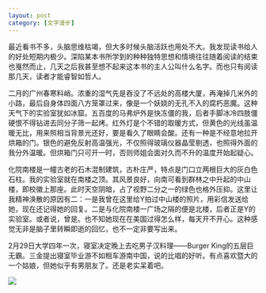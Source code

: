 ```yaml
---
layout: post
category: [文字漫步]
---
```


最近看书不多，头脑思维枯竭，但大多时候头脑活跃也用处不大。我发现读书给人的好处短期内极少。深陷某本书所学到的种种独特思想和情境往往随着阅读的结束也戛然而止，几天之后我甚至想不起来这本书的主人公叫什么名字。而也只有阅读那几天，读者才能睿智如哲人。

二月的广州春寒料峭。浓重的湿气先是吞没了不远处的高楼大厦，再淹掉几米外的小路，最后自身体四面八方笼罩过来，像是一个妖娆的无孔不入的腐朽恶魔。这种天气下的实验室犹如冰窟。五百度的马弗炉外是快冻僵的我，后者手脚冰冷四肢僵硬恨不得钻进去同分子筛一起烤。红外灯是个不错的取暖方式，但黄色的光线虽温暖无比，用来照相当背景光还好，要是看久了眼睛会酸。还有一种是不经意地拉开烘箱的门。银色的避免反射高温强光，不仅照得玻璃仪器晶莹剔透，也照得外面的我分外温暖。但烘箱门只可开一时，否则师姐会面对久而不升的温度开始起疑心。

化院南楼是一幢古老的石木混制建筑，古朴庄严，特点是门口立两根巨大的灰白色石柱。我的实验室就在南楼之顶。其风景良好，向南可看到群林之中升起的中山楼，即校徽上那座。此时天空阴暗，占了视野二分之一的绿色也格外压抑。这里让我精神涣散的原因有二：一是我曾在这里给Y拍过中山楼的照片，用彩信发送给她，现在还记得她的回复。二是与化院南楼一广场之隔的便是北楼，后者正是Y的实验室。或者说，曾是。也不知她现在在美国过得怎么样，每天开不开心。这种感觉无非是脑子里转瞬即逝的回忆，也不一定非要写出来。

2月29日大学四年一次，寝室决定晚上去吃男子汉料理——Burger King的五层巨无霸。三金提出寝室毕业游不如租车游南中国，说的比唱的好听。有点喜欢暨大的一个姑娘，但她似乎有男朋友了。还是老实呆着吧。

![](http://photos.tuchong.com/32890/l/2433024.jpg)